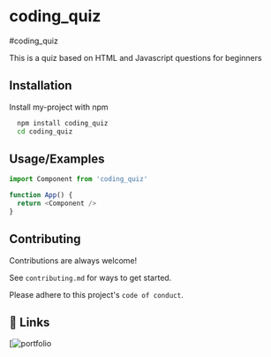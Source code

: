 # coding_quiz

#coding_quiz

This is a quiz based on HTML and Javascript questions for beginners


## Installation

Install my-project with npm

```bash
  npm install coding_quiz
  cd coding_quiz
```
    
## Usage/Examples

```javascript
import Component from 'coding_quiz'

function App() {
  return <Component />
}
```


## Contributing

Contributions are always welcome!

See `contributing.md` for ways to get started.

Please adhere to this project's `code of conduct`.





## 🔗 Links
[![portfolio](https://github.com/jyp1763)
